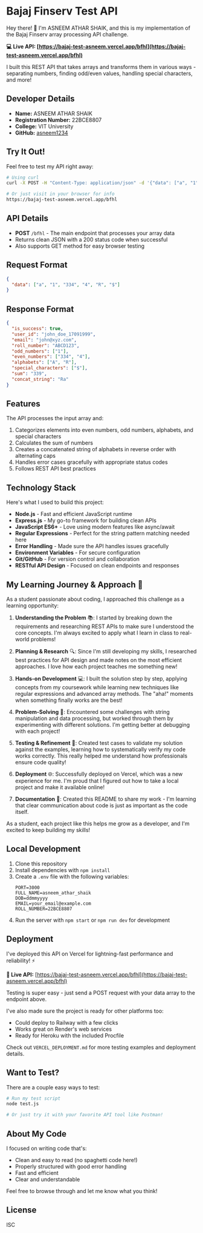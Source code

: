 # Bajaj Finserv Test API

Hey there! 👋 I'm ASNEEM ATHAR SHAIK, and this is my implementation of the Bajaj Finserv array processing API challenge.

**💻 Live API: [https://bajaj-test-asneem.vercel.app/bfhl](https://bajaj-test-asneem.vercel.app/bfhl)**

I built this REST API that takes arrays and transforms them in various ways - separating numbers, finding odd/even values, handling special characters, and more!

## Developer Details

- **Name:** ASNEEM ATHAR SHAIK
- **Registration Number:** 22BCE8807
- **College:** VIT University
- **GitHub:** [asneem1234](https://github.com/asneem1234)

## Try It Out!

Feel free to test my API right away:

```bash
# Using curl
curl -X POST -H "Content-Type: application/json" -d '{"data": ["a", "1", "334", "4", "R", "$"]}' https://bajaj-test-asneem.vercel.app/bfhl

# Or just visit in your browser for info
https://bajaj-test-asneem.vercel.app/bfhl
```

## API Details

- **POST** `/bfhl` - The main endpoint that processes your array data
- Returns clean JSON with a 200 status code when successful
- Also supports GET method for easy browser testing

## Request Format

```json
{
  "data": ["a", "1", "334", "4", "R", "$"]
}
```

## Response Format

```json
{
  "is_success": true,
  "user_id": "john_doe_17091999",
  "email": "john@xyz.com",
  "roll_number": "ABCD123",
  "odd_numbers": ["1"],
  "even_numbers": ["334", "4"],
  "alphabets": ["A", "R"],
  "special_characters": ["$"],
  "sum": "339",
  "concat_string": "Ra"
}
```

## Features

The API processes the input array and:
1. Categorizes elements into even numbers, odd numbers, alphabets, and special characters
2. Calculates the sum of numbers
3. Creates a concatenated string of alphabets in reverse order with alternating caps
4. Handles error cases gracefully with appropriate status codes
5. Follows REST API best practices

## Technology Stack

Here's what I used to build this project:

- **Node.js** - Fast and efficient JavaScript runtime
- **Express.js** - My go-to framework for building clean APIs
- **JavaScript ES6+** - Love using modern features like async/await
- **Regular Expressions** - Perfect for the string pattern matching needed here
- **Error Handling** - Made sure the API handles issues gracefully
- **Environment Variables** - For secure configuration
- **Git/GitHub** - For version control and collaboration
- **RESTful API Design** - Focused on clean endpoints and responses

## My Learning Journey & Approach 🚀

As a student passionate about coding, I approached this challenge as a learning opportunity:

1. **Understanding the Problem** 📚: I started by breaking down the requirements and researching REST APIs to make sure I understood the core concepts. I'm always excited to apply what I learn in class to real-world problems!

2. **Planning & Research** 🔍: Since I'm still developing my skills, I researched best practices for API design and made notes on the most efficient approaches. I love how each project teaches me something new!

3. **Hands-on Development** 💻: I built the solution step by step, applying concepts from my coursework while learning new techniques like regular expressions and advanced array methods. The "aha!" moments when something finally works are the best!

4. **Problem-Solving** 🧩: Encountered some challenges with string manipulation and data processing, but worked through them by experimenting with different solutions. I'm getting better at debugging with each project!

5. **Testing & Refinement** 🔄: Created test cases to validate my solution against the examples, learning how to systematically verify my code works correctly. This really helped me understand how professionals ensure code quality!

6. **Deployment** 🌐: Successfully deployed on Vercel, which was a new experience for me. I'm proud that I figured out how to take a local project and make it available online!

7. **Documentation** 📝: Created this README to share my work - I'm learning that clear communication about code is just as important as the code itself.

As a student, each project like this helps me grow as a developer, and I'm excited to keep building my skills!

## Local Development

1. Clone this repository
2. Install dependencies with `npm install`
3. Create a `.env` file with the following variables:
   ```
   PORT=3000
   FULL_NAME=asneem_athar_shaik
   DOB=ddmmyyyy
   EMAIL=your_email@example.com
   ROLL_NUMBER=22BCE8807
   ```
4. Run the server with `npm start` or `npm run dev` for development

## Deployment

I've deployed this API on Vercel for lightning-fast performance and reliability! ⚡

**🚀 Live API:** [https://bajaj-test-asneem.vercel.app/bfhl](https://bajaj-test-asneem.vercel.app/bfhl)

Testing is super easy - just send a POST request with your data array to the endpoint above.

I've also made sure the project is ready for other platforms too:
- Could deploy to Railway with a few clicks
- Works great on Render's web services
- Ready for Heroku with the included Procfile

Check out `VERCEL_DEPLOYMENT.md` for more testing examples and deployment details.

## Want to Test?

There are a couple easy ways to test:

```bash
# Run my test script
node test.js

# Or just try it with your favorite API tool like Postman!
```

## About My Code

I focused on writing code that's:
- Clean and easy to read (no spaghetti code here!)
- Properly structured with good error handling
- Fast and efficient
- Clear and understandable

Feel free to browse through and let me know what you think!

## License

ISC
